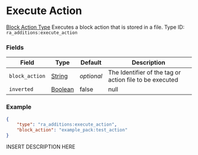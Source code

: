 # Execute Action
[Block Action Type](../block_action_types.md)
Executes a block action that is stored in a file.
Type ID: `ra_additions:execute_action`
### Fields
Field | Type | Default | Description
------|------|---------|-------------
`block_action` | [String](../data_types/string.md) | _optional_ | The Identifier of the tag or action file to be executed
`inverted` | [Boolean](../data_types/boolean.md) | false | null

### Example
```json
{
    "type": "ra_additions:execute_action",
    "block_action": "example_pack:test_action"
}```
INSERT DESCRIPTION HERE
